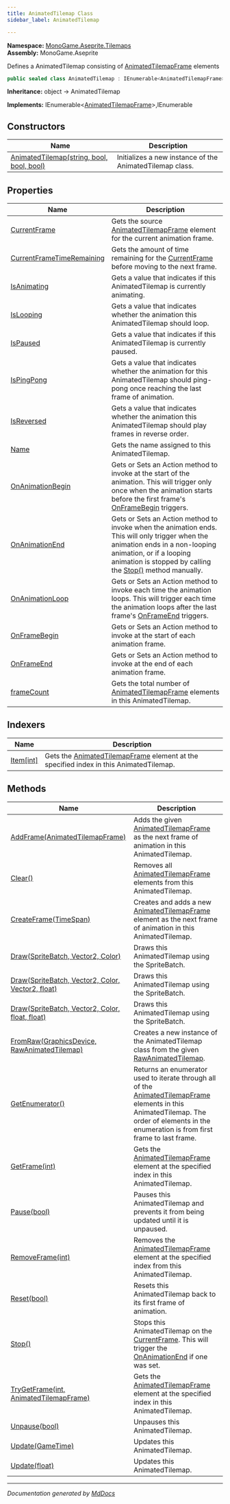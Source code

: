 ```yaml
---
title: AnimatedTilemap Class
sidebar_label: AnimatedTilemap

---
```


**Namespace:** [MonoGame.Aseprite.Tilemaps](../)  
**Assembly:** MonoGame.Aseprite

Defines a AnimatedTilemap consisting of [AnimatedTilemapFrame](../AnimatedTilemapFrame/) elements

```csharp
public sealed class AnimatedTilemap : IEnumerable<AnimatedTilemapFrame>, IEnumerable
```

**Inheritance:** object → AnimatedTilemap

**Implements:** IEnumerable\<[AnimatedTilemapFrame](../AnimatedTilemapFrame/)\>,IEnumerable

## Constructors

| Name                                                               | Description                                              |
| ------------------------------------------------------------------ | -------------------------------------------------------- |
| [AnimatedTilemap(string, bool, bool, bool)](Constructors/) | Initializes a new instance of the AnimatedTilemap class. |

## Properties

| Name                                                                 | Description                                                                                                                                                                                                                                   |
| -------------------------------------------------------------------- | --------------------------------------------------------------------------------------------------------------------------------------------------------------------------------------------------------------------------------------------- |
| [CurrentFrame](Properties/CurrentFrame.md)                           | Gets the source [AnimatedTilemapFrame](../AnimatedTilemapFrame/) element for the current animation frame.                                                                                                                             |
| [CurrentFrameTimeRemaining](Properties/CurrentFrameTimeRemaining.md) | Gets the amount of time remaining for the [CurrentFrame](Properties/CurrentFrame.md) before moving to the next frame.                                                                                                                         |
| [IsAnimating](Properties/IsAnimating.md)                             | Gets a value that indicates if this AnimatedTilemap is currently animating.                                                                                                                                                                   |
| [IsLooping](Properties/IsLooping.md)                                 | Gets a value that indicates whether the animation this AnimatedTilemap should loop.                                                                                                                                                           |
| [IsPaused](Properties/IsPaused.md)                                   | Gets a value that indicates if this AnimatedTilemap is currently paused.                                                                                                                                                                      |
| [IsPingPong](Properties/IsPingPong.md)                               | Gets a value that indicates whether the animation for this AnimatedTilemap should ping\-pong  once reaching the last frame of animation.                                                                                                      |
| [IsReversed](Properties/IsReversed.md)                               | Gets a value that indicates whether the animation this AnimatedTilemap should play frames  in reverse order.                                                                                                                                  |
| [Name](Properties/Name.md)                                           | Gets the name assigned to this AnimatedTilemap.                                                                                                                                                                                               |
| [OnAnimationBegin](Properties/OnAnimationBegin.md)                   | Gets or Sets an Action method to invoke at the start of the animation.  This will trigger only once when the animation starts before the first frame's [OnFrameBegin](Properties/OnFrameBegin.md) triggers.                                   |
| [OnAnimationEnd](Properties/OnAnimationEnd.md)                       | Gets or Sets an Action method to invoke when the animation ends.  This will only trigger when  the animation ends in a non\-looping animation, or if a looping animation is stopped by calling the [Stop()](Methods/Stop.md) method manually. |
| [OnAnimationLoop](Properties/OnAnimationLoop.md)                     | Gets or Sets an Action method to invoke each time the animation loops.  This will trigger each time the animation loops after the last frame's [OnFrameEnd](Properties/OnFrameEnd.md) triggers.                                               |
| [OnFrameBegin](Properties/OnFrameBegin.md)                           | Gets or Sets an Action method to invoke at the start of each animation frame.                                                                                                                                                                 |
| [OnFrameEnd](Properties/OnFrameEnd.md)                               | Gets or Sets an Action method to invoke at the end of each animation frame.                                                                                                                                                                   |
| [frameCount](Properties/frameCount.md)                               | Gets the total number of [AnimatedTilemapFrame](../AnimatedTilemapFrame/) elements in this AnimatedTilemap.                                                                                                                           |

## Indexers

| Name                            | Description                                                                                                               |
| ------------------------------- | ------------------------------------------------------------------------------------------------------------------------- |
| [Item\[int\]](Indexers/Item.md) | Gets the [AnimatedTilemapFrame](../AnimatedTilemapFrame/) element at the specified index in this AnimatedTilemap. |

## Methods

| Name                                                                                                             | Description                                                                                                                                                                                                                      |
| ---------------------------------------------------------------------------------------------------------------- | -------------------------------------------------------------------------------------------------------------------------------------------------------------------------------------------------------------------------------- |
| [AddFrame(AnimatedTilemapFrame)](Methods/AddFrame.md)                                                            | Adds the given [AnimatedTilemapFrame](../AnimatedTilemapFrame/) as the next frame of animation in this AnimatedTilemap.                                                                                                  |
| [Clear()](Methods/Clear.md)                                                                                      | Removes all [AnimatedTilemapFrame](../AnimatedTilemapFrame/) elements from this AnimatedTilemap.                                                                                                                         |
| [CreateFrame(TimeSpan)](Methods/CreateFrame.md)                                                                  | Creates and adds a new [AnimatedTilemapFrame](../AnimatedTilemapFrame/) element as the next frame of animation in this AnimatedTilemap.                                                                                  |
| [Draw(SpriteBatch, Vector2, Color)](Methods/Draw.md#drawspritebatch-vector2-color)                               | Draws this AnimatedTilemap using the SpriteBatch.                                                                                                                                                                                |
| [Draw(SpriteBatch, Vector2, Color, Vector2, float)](Methods/Draw.md#drawspritebatch-vector2-color-vector2-float) | Draws this AnimatedTilemap using the SpriteBatch.                                                                                                                                                                                |
| [Draw(SpriteBatch, Vector2, Color, float, float)](Methods/Draw.md#drawspritebatch-vector2-color-float-float)     | Draws this AnimatedTilemap using the SpriteBatch.                                                                                                                                                                                |
| [FromRaw(GraphicsDevice, RawAnimatedTilemap)](Methods/FromRaw.md)                                                | Creates a new instance of the AnimatedTilemap class from the given [RawAnimatedTilemap](../../RawTypes/RawAnimatedTilemap/).                                                                                             |
| [GetEnumerator()](Methods/GetEnumerator.md)                                                                      | Returns an enumerator used to iterate through all of the [AnimatedTilemapFrame](../AnimatedTilemapFrame/) elements in this AnimatedTilemap.  The order of elements in the enumeration is from first frame to last frame. |
| [GetFrame(int)](Methods/GetFrame.md)                                                                             | Gets the [AnimatedTilemapFrame](../AnimatedTilemapFrame/) element at the specified index in this AnimatedTilemap.                                                                                                        |
| [Pause(bool)](Methods/Pause.md)                                                                                  | Pauses this AnimatedTilemap and prevents it from being updated until it is unpaused.                                                                                                                                             |
| [RemoveFrame(int)](Methods/RemoveFrame.md)                                                                       | Removes the [AnimatedTilemapFrame](../AnimatedTilemapFrame/) element at the specified index from this AnimatedTilemap.                                                                                                   |
| [Reset(bool)](Methods/Reset.md)                                                                                  | Resets this AnimatedTilemap back to its first frame of animation.                                                                                                                                                                |
| [Stop()](Methods/Stop.md)                                                                                        | Stops this AnimatedTilemap on the [CurrentFrame](Properties/CurrentFrame.md).  This will trigger the [OnAnimationEnd](Properties/OnAnimationEnd.md) if one was set.                                                              |
| [TryGetFrame(int, AnimatedTilemapFrame)](Methods/TryGetFrame.md)                                                 | Gets the [AnimatedTilemapFrame](../AnimatedTilemapFrame/) element at the specified index in this AnimatedTilemap.                                                                                                        |
| [Unpause(bool)](Methods/Unpause.md)                                                                              | Unpauses this AnimatedTilemap.                                                                                                                                                                                                   |
| [Update(GameTime)](Methods/Update.md#updategametime)                                                             | Updates this AnimatedTilemap.                                                                                                                                                                                                    |
| [Update(float)](Methods/Update.md#updatefloat)                                                                   | Updates this AnimatedTilemap.                                                                                                                                                                                                    |

___

*Documentation generated by [MdDocs](https://github.com/ap0llo/mddocs)*
